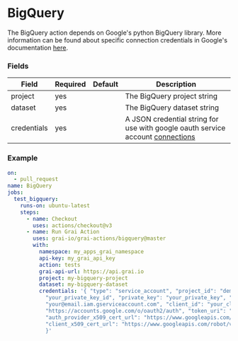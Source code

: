 # BigQuery

The BigQuery action depends on Google's python BigQuery library. 
More information can be found about specific connection credentials in Google's documentation [here](https://cloud.google.com/python/docs/reference/bigquery/latest).


### Fields

<!-- Fields Sentinel Section -->

| Field | Required | Default | Description |
|-----|-----|-----|-----|
| project | yes |  | The BigQuery project string |
| dataset | yes |  | The BigQuery dataset string |
| credentials | yes |  | A JSON credential string for use with google oauth service account [connections](https://google-auth.readthedocs.io/en/master/reference/google.oauth2.service_account.html#google.oauth2.service_account.Credentials) |


<!-- Fields Sentinel Section -->

### Example

<!-- Example Sentinel Section -->

```yaml copy
on:
  - pull_request
name: BigQuery
jobs:
  test_bigquery:
    runs-on: ubuntu-latest
    steps:
      - name: Checkout
        uses: actions/checkout@v3
      - name: Run Grai Action
        uses: grai-io/grai-actions/bigquery@master
        with:
          namespace: my_apps_grai_namespace
          api-key: my_grai_api_key
          action: tests
          grai-api-url: https://api.grai.io
          project: my-bigquery-project
          dataset: my-bigquery-dataset
          credentials: '{ "type": "service_account", "project_id": "demo", "private_key_id":
            "your_private_key_id", "private_key": "your_private_key", "client_email":
            "your@email.iam.gserviceaccount.com", "client_id": "your_client_id", "auth_uri":
            "https://accounts.google.com/o/oauth2/auth", "token_uri": "https://oauth2.googleapis.com/token",
            "auth_provider_x509_cert_url": "https://www.googleapis.com/oauth2/v1/certs",
            "client_x509_cert_url": "https://www.googleapis.com/robot/v1/metadata/x509/you%40email.iam.gserviceaccount.com"
            }'

```

<!-- Example Sentinel Section -->

